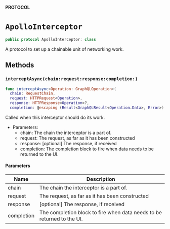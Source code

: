 **PROTOCOL**

# `ApolloInterceptor`

```swift
public protocol ApolloInterceptor: class
```

A protocol to set up a chainable unit of networking work.

## Methods
### `interceptAsync(chain:request:response:completion:)`

```swift
func interceptAsync<Operation: GraphQLOperation>(
  chain: RequestChain,
  request: HTTPRequest<Operation>,
  response: HTTPResponse<Operation>?,
  completion: @escaping (Result<GraphQLResult<Operation.Data>, Error>) -> Void)
```

Called when this interceptor should do its work.

- Parameters:
  - chain: The chain the interceptor is a part of.
  - request: The request, as far as it has been constructed
  - response: [optional] The response, if received
  - completion: The completion block to fire when data needs to be returned to the UI.

#### Parameters

| Name | Description |
| ---- | ----------- |
| chain | The chain the interceptor is a part of. |
| request | The request, as far as it has been constructed |
| response | [optional] The response, if received |
| completion | The completion block to fire when data needs to be returned to the UI. |